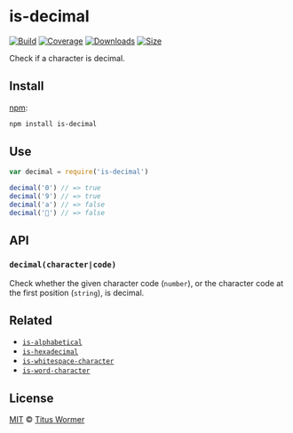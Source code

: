 # is-decimal

[![Build][build-badge]][build]
[![Coverage][coverage-badge]][coverage]
[![Downloads][downloads-badge]][downloads]
[![Size][size-badge]][size]

Check if a character is decimal.

## Install

[npm][]:

```sh
npm install is-decimal
```

## Use

```js
var decimal = require('is-decimal')

decimal('0') // => true
decimal('9') // => true
decimal('a') // => false
decimal('💩') // => false
```

## API

### `decimal(character|code)`

Check whether the given character code (`number`), or the character code at the
first position (`string`), is decimal.

## Related

*   [`is-alphabetical`](https://github.com/wooorm/is-alphabetical)
*   [`is-hexadecimal`](https://github.com/wooorm/is-hexadecimal)
*   [`is-whitespace-character`](https://github.com/wooorm/is-whitespace-character)
*   [`is-word-character`](https://github.com/wooorm/is-word-character)

## License

[MIT][license] © [Titus Wormer][author]

<!-- Definitions -->

[build-badge]: https://img.shields.io/travis/wooorm/is-decimal.svg

[build]: https://travis-ci.org/wooorm/is-decimal

[coverage-badge]: https://img.shields.io/codecov/c/github/wooorm/is-decimal.svg

[coverage]: https://codecov.io/github/wooorm/is-decimal

[downloads-badge]: https://img.shields.io/npm/dm/is-decimal.svg

[downloads]: https://www.npmjs.com/package/is-decimal

[size-badge]: https://img.shields.io/bundlephobia/minzip/is-decimal.svg

[size]: https://bundlephobia.com/result?p=is-decimal

[npm]: https://docs.npmjs.com/cli/install

[license]: license

[author]: https://wooorm.com

